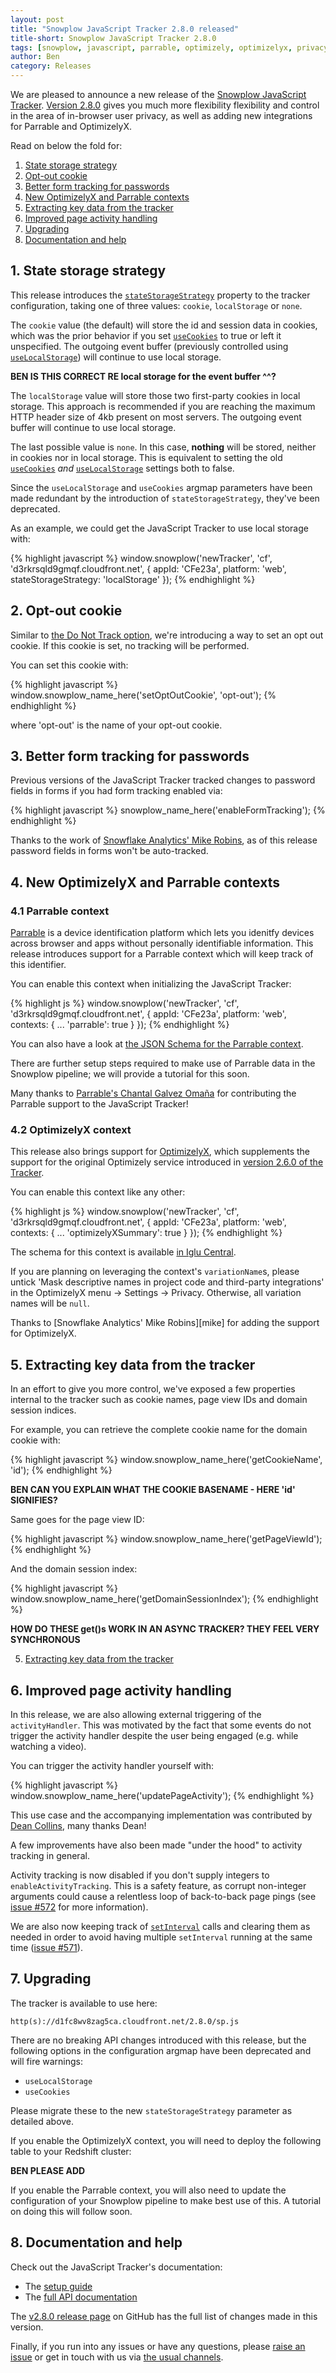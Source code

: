 ```yaml
---
layout: post
title: "Snowplow JavaScript Tracker 2.8.0 released"
title-short: Snowplow JavaScript Tracker 2.8.0
tags: [snowplow, javascript, parrable, optimizely, optimizelyx, privacy, optout]
author: Ben
category: Releases
---
```


We are pleased to announce a new release of the [Snowplow JavaScript Tracker][js-tracker]. [Version 2.8.0][2.8.0-tag] gives you much more flexibility flexibility and control in the area of in-browser user privacy, as well as adding new integrations for Parrable and OptimizelyX.

Read on below the fold for:

1. [State storage strategy](
/blog/2017/04/10/snowplow-javascript-tracker-2.8.0-released/#storage-strategy)
2. [Opt-out cookie](
/blog/2017/04/10/snowplow-javascript-tracker-2.8.0-released/#opt-out)
3. [Better form tracking for passwords](
/blog/2017/04/10/snowplow-javascript-tracker-2.8.0-release/#passwords)
4. [New OptimizelyX and Parrable contexts](
/blog/2017/04/10/snowplow-javascript-tracker-2.8.0-released/#contexts)
5. [Extracting key data from the tracker](
/blog/2017/04/10/snowplow-javascript-tracker-2.8.0-released/#get-data)
6. [Improved page activity handling](
/blog/2017/04/10/snowplow-javascript-tracker-2.8.0-released/#page-activity)
7. [Upgrading](
/blog/2017/04/10/snowplow-javascript-tracker-2.8.0-released/#upgrade)
8. [Documentation and help](
/blog/2017/04/10/snowplow-javascript-tracker-2.8.0-released/#doc)

<!--more-->

<h2 id="storage-strategy">1. State storage strategy</h2>

This release introduces the [`stateStorageStrategy`][sss] property to the
tracker configuration, taking one of three values: `cookie`, `localStorage` or `none`.

The `cookie` value (the default) will store the id and session data in
cookies, which was the prior behavior if you set [`useCookies`][uc] to true or left it unspecified. The outgoing event buffer (previously controlled using [`useLocalStorage`][uls]) will continue to use local storage.

**BEN IS THIS CORRECT RE local storage for the event buffer ^^?**

The `localStorage` value will store those two first-party cookies in local
storage. This approach is recommended if you are reaching the maximum HTTP
header size of 4kb present on most servers. The outgoing event buffer will continue to use local storage.

The last possible value is `none`. In this case, **nothing** will be stored, neither
in cookies nor in local storage. This is equivalent to setting the old [`useCookies`][uc] _and_
[`useLocalStorage`][uls] settings both to false.

Since the `useLocalStorage` and `useCookies` argmap parameters have been made
redundant by the introduction of `stateStorageStrategy`, they've been
deprecated.

As an example, we could get the JavaScript Tracker to use local storage with:

{% highlight javascript %}
window.snowplow('newTracker', 'cf', 'd3rkrsqld9gmqf.cloudfront.net', {
  appId: 'CFe23a',
  platform: 'web',
  stateStorageStrategy: 'localStorage'
});
{% endhighlight %}

<h2 id="opt-out">2. Opt-out cookie</h2>

Similar to [the Do Not Track option][dnt], we're introducing a way to set an
opt out cookie. If this cookie is set, no tracking will be performed.

You can set this cookie with:

{% highlight javascript %}
window.snowplow_name_here('setOptOutCookie', 'opt-out');
{% endhighlight %}

where 'opt-out' is the name of your opt-out cookie.

<h2 id="passwords">3. Better form tracking for passwords</h2>

Previous versions of the JavaScript Tracker tracked changes to password fields
in forms if you had form tracking enabled via:

{% highlight javascript %}
snowplow_name_here('enableFormTracking');
{% endhighlight %}

Thanks to the work of [Snowflake Analytics' Mike Robins][miike], as of this release password fields in forms won't be auto-tracked.

<h2 id="contexts">4. New OptimizelyX and Parrable contexts</h2>

<h3 id="parrable">4.1 Parrable context</h3>

[Parrable][parrable] is a device identification platform which
lets you idenitfy devices across browser and apps without personally
identifiable information. This release introduces support for a Parrable context
which will keep track of this identifier.

You can enable this context when initializing the JavaScript Tracker:

{% highlight js %}
window.snowplow('newTracker', 'cf', 'd3rkrsqld9gmqf.cloudfront.net', {
  appId: 'CFe23a',
  platform: 'web',
  contexts: {
    ...
    'parrable': true
  }
});
{% endhighlight %}

You can also have a look at [the JSON Schema for the Parrable context][parrable-context].

There are further setup steps required to make use of Parrable data in the Snowplow pipeline; we will provide a tutorial for this soon.

Many thanks to [Parrable's Chantal Galvez Omaña][chantal] for contributing the
Parrable support to the JavaScript Tracker!

<h3 id="optimizelyx">4.2 OptimizelyX context</h3>

This release also brings support for [OptimizelyX][optimizelyx], which supplements the
support for the original Optimizely service introduced in [version 2.6.0 of the Tracker](
/blog/2016/03/03/snowplow-javascript-tracker-2.6.0-released-with-optimizely-and-augur-integration/#optimizely-integration).

You can enable this context like any other:

{% highlight js %}
window.snowplow('newTracker', 'cf', 'd3rkrsqld9gmqf.cloudfront.net', {
  appId: 'CFe23a',
  platform: 'web',
  contexts: {
    ...
    'optimizelyXSummary': true
  }
});
{% endhighlight %}

The schema for this context is available [in Iglu Central][optimizelyx-context].

If you are planning on leveraging the context's
`variationName`s, please untick 'Mask descriptive names in project code
and third-party integrations' in the OptimizelyX menu -> Settings -> Privacy.
Otherwise, all variation names will be `null`.

Thanks to [Snowflake Analytics' Mike Robins][mike] for adding the support for
OptimizelyX.

<h2 id="get-data">5. Extracting key data from the tracker</h2>

In an effort to give you more control, we've exposed a few properties internal
to the tracker such as cookie names, page view IDs and domain session indices.

For example, you can retrieve the complete cookie name for the domain cookie
with:

{% highlight javascript %}
window.snowplow_name_here('getCookieName', 'id');
{% endhighlight %}

**BEN CAN YOU EXPLAIN WHAT THE COOKIE BASENAME - HERE 'id' SIGNIFIES?**

Same goes for the page view ID:

{% highlight javascript %}
window.snowplow_name_here('getPageViewId');
{% endhighlight %}

And the domain session index:

{% highlight javascript %}
window.snowplow_name_here('getDomainSessionIndex');
{% endhighlight %}

**HOW DO THESE get()s WORK IN AN ASYNC TRACKER? THEY FEEL VERY SYNCHRONOUS**

5. [Extracting key data from the tracker](
/blog/2017/04/10/snowplow-javascript-tracker-2.8.0-released/#)

<h2 id="page-activity">6. Improved page activity handling</h2>

In this release, we are also allowing external triggering of the
`activityHandler`. This was motivated by the fact that some events do not
trigger the activity handler despite the user being engaged (e.g. while watching
a video).

You can trigger the activity handler yourself with:

{% highlight javascript %}
window.snowplow_name_here('updatePageActivity');
{% endhighlight %}

This use case and the accompanying implementation was contributed by
[Dean Collins][dean], many thanks Dean!

A few improvements have also been made "under the hood" to activity tracking in general.

Activity tracking is now disabled if you don't supply integers to `enableActivityTracking`.
This is a safety feature, as corrupt non-integer arguments could cause a relentless loop of back-to-back page pings (see [issue #572][572] for more
information).

We are also now keeping track of [`setInterval`][set-interval] calls and clearing
them as needed in order to avoid having multiple `setInterval` running at the
same time ([issue #571][571]).

<h2 id="upgrade">7. Upgrading</h2>

The tracker is available to use here:

```
http(s)://d1fc8wv8zag5ca.cloudfront.net/2.8.0/sp.js
```

There are no breaking API changes introduced with this release, but the following options in the configuration argmap have been deprecated and will fire warnings:

* `useLocalStorage`
* `useCookies`

Please migrate these to the new `stateStorageStrategy` parameter as detailed above.

If you enable the OptimizelyX context, you will need to deploy the following table to your Redshift cluster:

**BEN PLEASE ADD**

If you enable the Parrable context, you will also need to update the configuration of your Snowplow pipeline to make best use of this. A tutorial on doing this will follow soon.

<h2 id="doc">8. Documentation and help</h2>

Check out the JavaScript Tracker's documentation:

* The [setup guide][setup]
* The [full API documentation][docs]

The [v2.8.0 release page][2.8.0-tag] on GitHub has the full list of changes made
in this version.

Finally, if you run into any issues or have any questions, please
[raise an issue][issues] or get in touch with us via [the usual channels][talk].

[js-tracker]: https://github.com/snowplow/snowplow-javascript-tracker
[2.8.0-tag]: https://github.com/snowplow/snowplow-javascript-tracker/releases/tag/2.8.0
[setup]: https://github.com/snowplow/snowplow/wiki/Javascript-tracker-setup
[issues]: https://github.com/snowplow/snowplow-javascript-tracker/issues
[talk]: https://github.com/snowplow/snowplow/wiki/Talk-to-us
[docs]: https://github.com/snowplow/snowplow/wiki/1-General-parameters-for-the-Javascript-tracker
[dnt]: https://github.com/snowplow/snowplow/wiki/1-General-parameters-for-the-Javascript-tracker#respect-do-not-track
[parrable]: https://www.parrable.com/
[parrable-context]: http://iglucentral.com/schemas/com.parrable/encrypted_payload/jsonschema/1-0-0
[optimizelyx]: https://www.optimizely.com/products/developers/
[optimizelyx-context]: http://iglucentral.com/schemas/schemas/com.optimizely.optimizelyx/summary/jsonschema/1-0-0
[chantal]: https://github.com/chantalgo
[miike]: https://github.com/miike
[dean]: https://github.com/lookaflyingdonkey
[uls]: https://github.com/snowplow/snowplow/wiki/1-General-parameters-for-the-Javascript-tracker-v2.7#2213-configuring-localstorage
[uc]: https://github.com/snowplow/snowplow/wiki/1-General-parameters-for-the-Javascript-tracker-v2.7#2216-disabling-cookies
[sss]: https://github.com/snowplow/snowplow/wiki/1-General-parameters-for-the-Javascript-tracker#2214-storage-stategy
[571]: https://github.com/snowplow/snowplow-javascript-tracker/issues/571
[572]: https://github.com/snowplow/snowplow-javascript-tracker/issues/572
[set-interval]: https://www.w3schools.com/jsref/met_win_setinterval.asp
